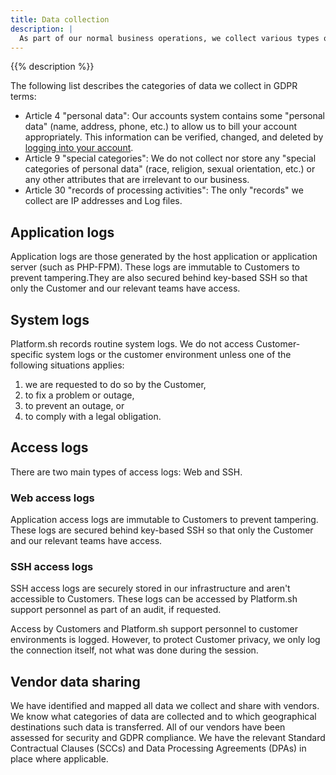```yaml
---
title: Data collection
description: |
  As part of our normal business operations, we collect various types of data.
---
```


{{% description %}}

The following list describes the categories of data we collect in GDPR terms:

* Article 4 "personal data": Our accounts system contains some "personal data" (name, address, phone, etc.) to allow us to bill your account appropriately.
  This information can be verified, changed, and deleted by [logging into your account](https://console.platform.sh/).
* Article 9 "special categories": We do not collect nor store any "special categories of personal data" (race, religion, sexual orientation, etc.) or any other attributes that are irrelevant to our business.
* Article 30 "records of processing activities": The only "records" we collect are IP addresses and Log files.

## Application logs

Application logs are those generated by the host application or application server (such as PHP-FPM). These logs are immutable to Customers to prevent tampering.They are also secured behind key-based SSH so that only the Customer and our relevant teams have access.

## System logs

Platform.sh records routine system logs.
We do not access Customer-specific system logs or the customer environment unless one of the following situations applies: 
1. we are requested to do so by the Customer,
2. to fix a problem or outage,
3. to prevent an outage, or
4. to comply with a legal obligation.

## Access logs

There are two main types of access logs: Web and SSH.

### Web access logs

Application access logs are immutable to Customers to prevent tampering. These logs are secured behind key-based SSH so that only the Customer and our relevant teams have access.

### SSH access logs

SSH access logs are securely stored in our infrastructure and aren't accessible to Customers.
These logs can be accessed by Platform.sh support personnel as part of an audit, if requested.

Access by Customers and Platform.sh support personnel to customer environments is logged.
However, to protect Customer privacy, we only log the connection itself, not what was done during the session.

## Vendor data sharing

We have identified and mapped all data we collect and share with vendors. We know what categories of data are collected and to which geographical destinations such data is transferred. All of our vendors have been assessed for security and GDPR compliance.
We have the relevant Standard Contractual Clauses (SCCs) and Data Processing Agreements (DPAs) in place where applicable.
